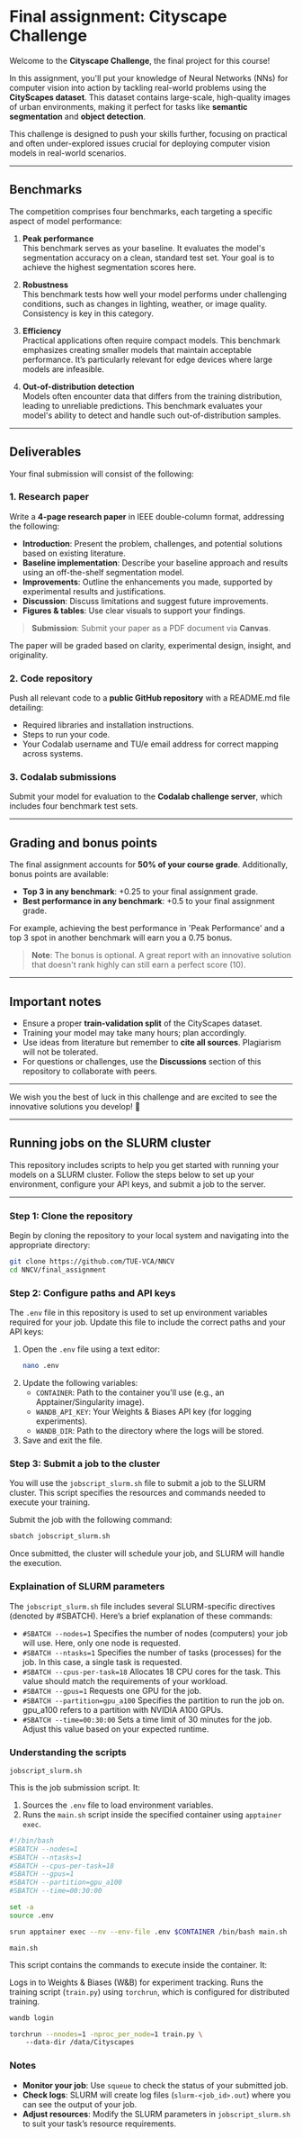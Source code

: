 # Final assignment: Cityscape Challenge  

Welcome to the **Cityscape Challenge**, the final project for this course!  

In this assignment, you'll put your knowledge of Neural Networks (NNs) for computer vision into action by tackling real-world problems using the **CityScapes dataset**. This dataset contains large-scale, high-quality images of urban environments, making it perfect for tasks like **semantic segmentation** and **object detection**.  

This challenge is designed to push your skills further, focusing on practical and often under-explored issues crucial for deploying computer vision models in real-world scenarios.  

---

## Benchmarks  

The competition comprises four benchmarks, each targeting a specific aspect of model performance:  

1. **Peak performance**  
   This benchmark serves as your baseline. It evaluates the model's segmentation accuracy on a clean, standard test set. Your goal is to achieve the highest segmentation scores here.  

2. **Robustness**  
   This benchmark tests how well your model performs under challenging conditions, such as changes in lighting, weather, or image quality. Consistency is key in this category.  

3. **Efficiency**  
   Practical applications often require compact models. This benchmark emphasizes creating smaller models that maintain acceptable performance. It’s particularly relevant for edge devices where large models are infeasible.  

4. **Out-of-distribution detection**  
   Models often encounter data that differs from the training distribution, leading to unreliable predictions. This benchmark evaluates your model's ability to detect and handle such out-of-distribution samples.  

---

## Deliverables  

Your final submission will consist of the following:  

### 1. Research paper  
Write a **4-page research paper** in IEEE double-column format, addressing the following:  

- **Introduction**: Present the problem, challenges, and potential solutions based on existing literature.  
- **Baseline implementation**: Describe your baseline approach and results using an off-the-shelf segmentation model.  
- **Improvements**: Outline the enhancements you made, supported by experimental results and justifications.  
- **Discussion**: Discuss limitations and suggest future improvements.  
- **Figures & tables**: Use clear visuals to support your findings.

> **Submission**: Submit your paper as a PDF document via **Canvas**.

The paper will be graded based on clarity, experimental design, insight, and originality.  

### 2. Code repository  
Push all relevant code to a **public GitHub repository** with a README.md file detailing:  
- Required libraries and installation instructions.  
- Steps to run your code.  
- Your Codalab username and TU/e email address for correct mapping across systems.  

### 3. Codalab submissions  
Submit your model for evaluation to the **Codalab challenge server**, which includes four benchmark test sets.  

---

## Grading and bonus points  

The final assignment accounts for **50% of your course grade**. Additionally, bonus points are available:  

- **Top 3 in any benchmark**: +0.25 to your final assignment grade.  
- **Best performance in any benchmark**: +0.5 to your final assignment grade.  

For example, achieving the best performance in 'Peak Performance' and a top 3 spot in another benchmark will earn you a 0.75 bonus.  

> **Note**: The bonus is optional. A great report with an innovative solution that doesn't rank highly can still earn a perfect score (10).  

---

## Important notes  

- Ensure a proper **train-validation split** of the CityScapes dataset.  
- Training your model may take many hours; plan accordingly.  
- Use ideas from literature but remember to **cite all sources**. Plagiarism will not be tolerated.  
- For questions or challenges, use the **Discussions** section of this repository to collaborate with peers.  

---

We wish you the best of luck in this challenge and are excited to see the innovative solutions you develop! 🚀

---

## Running jobs on the SLURM cluster  

This repository includes scripts to help you get started with running your models on a SLURM cluster. Follow the steps below to set up your environment, configure your API keys, and submit a job to the server.  

---

### Step 1: Clone the repository  

Begin by cloning the repository to your local system and navigating into the appropriate directory:  

```bash  
git clone https://github.com/TUE-VCA/NNCV  
cd NNCV/final_assignment  
```

### Step 2: Configure paths and API keys

The `.env` file in this repository is used to set up environment variables required for your job. Update this file to include the correct paths and your API keys:

1. Open the `.env` file using a text editor:
   ```bash
   nano .env
   ```
2. Update the following variables:
   - `CONTAINER`: Path to the container you'll use (e.g., an Apptainer/Singularity image).
   - `WANDB_API_KEY`: Your Weights & Biases API key (for logging experiments).
   - `WANDB_DIR`: Path to the directory where the logs will be stored.
3. Save and exit the file.

### Step 3: Submit a job to the cluster

You will use the `jobscript_slurm.sh` file to submit a job to the SLURM cluster. This script specifies the resources and commands needed to execute your training.

Submit the job with the following command:

```bash
sbatch jobscript_slurm.sh
```

Once submitted, the cluster will schedule your job, and SLURM will handle the execution.

### Explaination of SLURM parameters

The `jobscript_slurm.sh` file includes several SLURM-specific directives (denoted by #SBATCH). Here’s a brief explanation of these commands:

- `#SBATCH --nodes=1`
   Specifies the number of nodes (computers) your job will use. Here, only one node is requested.
- `#SBATCH --ntasks=1`
   Specifies the number of tasks (processes) for the job. In this case, a single task is requested.
- `#SBATCH --cpus-per-task=18`
   Allocates 18 CPU cores for the task. This value should match the requirements of your workload.
- `#SBATCH --gpus=1`
   Requests one GPU for the job.
- `#SBATCH --partition=gpu_a100`
   Specifies the partition to run the job on. gpu_a100 refers to a partition with NVIDIA A100 GPUs.
- `#SBATCH --time=00:30:00`
   Sets a time limit of 30 minutes for the job. Adjust this value based on your expected runtime.

### Understanding the scripts

`jobscript_slurm.sh`

This is the job submission script. It:

1. Sources the `.env` file to load environment variables.
2. Runs the `main.sh` script inside the specified container using `apptainer exec`.

```bash
#!/bin/bash  
#SBATCH --nodes=1  
#SBATCH --ntasks=1  
#SBATCH --cpus-per-task=18  
#SBATCH --gpus=1  
#SBATCH --partition=gpu_a100  
#SBATCH --time=00:30:00  

set -a  
source .env  

srun apptainer exec --nv --env-file .env $CONTAINER /bin/bash main.sh
```

`main.sh`

This script contains the commands to execute inside the container. It:

Logs in to Weights & Biases (W&B) for experiment tracking.
Runs the training script (`train.py`) using `torchrun`, which is configured for distributed training.

```bash
wandb login  

torchrun --nnodes=1 -nproc_per_node=1 train.py \  
    --data-dir /data/Cityscapes
```

### Notes

- **Monitor your job**: Use `squeue` to check the status of your submitted job.
- **Check logs**: SLURM will create log files (`slurm-<job_id>.out`) where you can see the output of your job.
- **Adjust resources**: Modify the SLURM parameters in `jobscript_slurm.sh` to suit your task’s resource requirements.